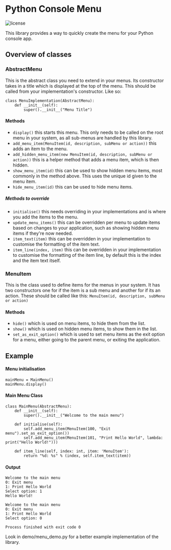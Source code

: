 # Python Console Menu
![license](https://img.shields.io/hexpm/l/plug.svg)

This library provides a way to quickly create the menu for your Python console app.

## Overview of classes

### AbstractMenu
This is the abstract class you need to extend in your menus.
Its constructor takes in a title which is displayed at the top of the menu. This should be called from your implementation's constructor. Like so:
```pythonstub
class MenuImplementation(AbstractMenu):
    def __init__(self):
        super().__init__("Menu Title")
```
#### Methods
- `display()` this starts this menu. This only needs to be called on the root menu in your system, as all sub-menus are handled by this library.
- `add_menu_item(MenuItem(id, description, subMenu or action))` this adds an item to the menu. 
- `add_hidden_menu_item(new MenuItem(id, description, subMenu or action))` this is a helper method that adds a menu item, which is then hidden.
- `show_menu_item(id)` this can be used to show hidden menu items, most commonly in the method above. This uses the unique id given to the menu item.
- `hide_menu_item(id)` this can be used to hide menu items.

##### Methods to override
- `initialise()` this needs overriding in your implementations and is where you add the items to the menu.
- `update_menu_items()` this can be overridden per menu to update items based on changes to your application, such as showing hidden menu items if they're now needed.
- `item_text(item)` this can be overridden in your implementation to customise the formatting of the item text.
- `item_line(index, item)` this can be overridden in your implementation to customise the formatting of the item line, by default this is the index and the item text itself.

### MenuItem
This is the class used to define items for the menus in your system. 
It has two constructors one for if the item is a sub menu and another for if its an action. 
These should be called like this: `MenuItem(id, description, subMenu or action)`
#### Methods
- `hide()` which is used on menu items, to hide them from the list.
- `show()` which is used on hidden menu items, to show them in the list.
- `set_as_exit_option()` which is used to set menu items as the exit option for a menu, either going to the parent menu, or exiting the application.

## Example
#### Menu initialisation
```pythonstub
mainMenu = MainMenu()
mainMenu.display()
```
#### Main Menu Class
```pythonstub
class MainMenu(AbstractMenu):
    def __init__(self):
        super().__init__("Welcome to the main menu")
    
    def initialise(self):
        self.add_menu_item(MenuItem(100, "Exit menu").set_as_exit_option())
        self.add_menu_item(MenuItem(101, "Print Hello World", lambda: print("Hello World!")))

    def item_line(self, index: int, item: 'MenuItem'):
        return "%d: %s" % (index, self.item_text(item))
```

#### Output
```text
Welcome to the main menu
0: Exit menu
1: Print Hello World
Select option: 1
Hello World!

Welcome to the main menu
0: Exit menu
1: Print Hello World
Select option: 0

Process finished with exit code 0
```

Look in demo/menu_demo.py for a better example implementation of the library.
